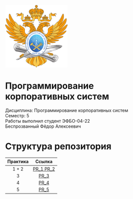 <img src="https://github.com/Axialer/PKS_repo/blob/main/MIREA_Gerb_Colour.svg" width="200" height="200" />
<h1>Программирование корпоративных систем</h1>

<p>Дисциплина: Программирование корпоративных систем<br>
Семестр: 5<br>
Работы выполнил студент ЭФБО-04-22<br>
Беспрозванный Фёдор Алексеевич</p>

<h1>Структура репозитория</h1>
<table>
  <thead>
    <tr>
      <th style="text-align: center;">Практика</th>
      <th style="text-align: center;">Ссылка</th>
    </tr>
  </thead>
  <tbody>
    <tr>
      <td style="text-align: center;">1 + 2</td>
      <td style="text-align: center;"><a href="https://github.com/Axialer/PKS_repo/tree/PKS_1_2">PR_1 PR_2</a></td>
    </tr>
    <tr>
      <td style="text-align: center;">3</td>
      <td style="text-align: center;"><a href="https://github.com/Axialer/PKS_repo/tree/PKS_3">PR_3</a></td>
    </tr>
    <tr>
      <td style="text-align: center;">4</td>
      <td style="text-align: center;"><a href="https://github.com/Axialer/PKS_repo/tree/PKS_4">PR_4</a></td>
    </tr>
    <tr>
      <td style="text-align: center;">5</td>
      <td style="text-align: center;"><a href="https://github.com/Axialer/PKS_repo/tree/PKS_5">PR_5</a></td>
    </tr>
  </tbody>
</table>
